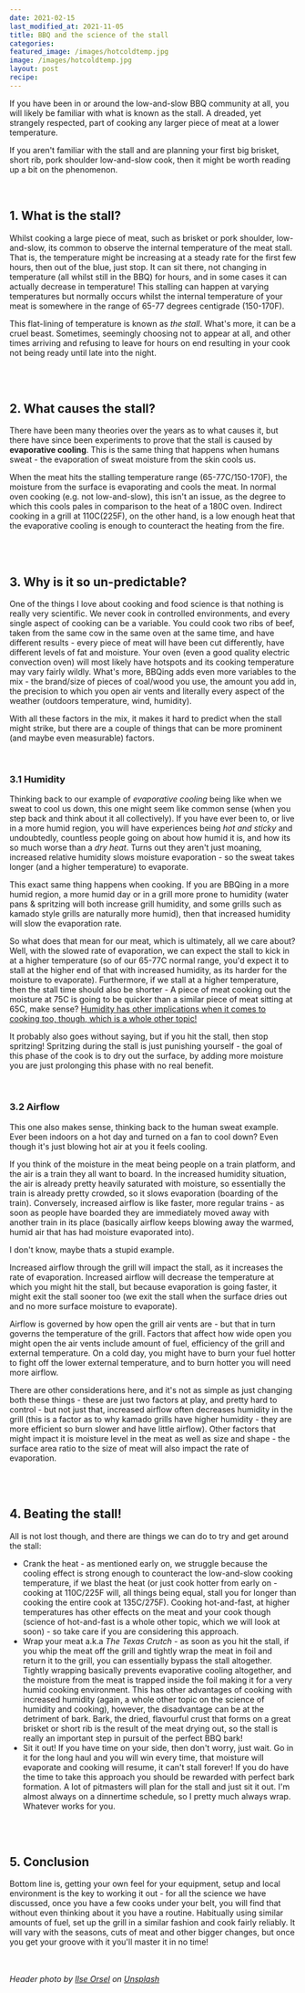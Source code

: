 ```yaml
---
date: 2021-02-15
last_modified_at: 2021-11-05
title: BBQ and the science of the stall
categories:
featured_image: /images/hotcoldtemp.jpg
image: /images/hotcoldtemp.jpg
layout: post
recipe:
---
```

If you have been in or around the low-and-slow BBQ community at all, you will likely be familiar with what is known as the stall. A dreaded, yet strangely respected, part of cooking any larger piece of meat at a lower temperature.

If you aren't familiar with the stall and are planning your first big brisket, short rib, pork shoulder low-and-slow cook, then it might be worth reading up a bit on the phenomenon.

<br>

## 1. What is the stall?
Whilst cooking a large piece of meat, such as brisket or pork shoulder, low-and-slow, its common to observe the internal temperature of the meat stall. That is, the temperature might be increasing at a steady rate for the first few hours, then out of the blue, just stop. It can sit there, not changing in temperature (all whilst still in the BBQ) for hours, and in some cases it can actually decrease in temperature! This stalling can happen at varying temperatures but normally occurs whilst the internal temperature of your meat is somewhere in the range of 65-77 degrees centigrade (150-170F).

This flat-lining of temperature is known as _the stall_. What's more, it can be a cruel beast. Sometimes, seemingly choosing not to appear at all, and other times arriving and refusing to leave for hours on end resulting in your cook not being ready until late into the night.

<br>
<br>

## 2. What causes the stall?
There have been many theories over the years as to what causes it, but there have since been experiments to prove that the stall is caused by **evaporative cooling**. This is the same thing that happens when humans sweat - the evaporation of sweat moisture from the skin cools us.

When the meat hits the stalling temperature range (65-77C/150-170F), the moisture from the surface is evaporating and cools the meat. In normal oven cooking (e.g. not low-and-slow), this isn't an issue, as the degree to which this cools pales in comparison to the heat of a 180C oven. Indirect cooking in a grill at 110C(225F), on the other hand, is a low enough heat that the evaporative cooling is enough to counteract the heating from the fire.


<br>
<br>

## 3. Why is it so un-predictable?
One of the things I love about cooking and food science is that nothing is really very scientific. We never cook in controlled environments, and every single aspect of cooking can be a variable. You could cook two ribs of beef, taken from the same cow in the same oven at the same time, and have different results - every piece of meat will have been cut differently, have different levels of fat and moisture. Your oven (even a good quality electric convection oven) will most likely have hotspots and its cooking temperature may vary fairly wildly. What's more, BBQing adds even more variables to the mix - the brand/size of pieces of coal/wood you use, the amount you add in, the precision to which you open air vents and literally every aspect of the weather (outdoors temperature, wind, humidity).

With all these factors in the mix, it makes it hard to predict when the stall might strike, but there are a couple of things that can be more prominent (and maybe even measurable) factors.

<br>

### 3.1 Humidity
Thinking back to our example of _evaporative cooling_ being like when we sweat to cool us down, this one might seem like common sense (when you step back and think about it all collectively). If you have ever been to, or live in a more humid region, you will have experiences being _hot and sticky_ and undoubtedly, countless people going on about how humid it is, and how its so much worse than a _dry heat_. Turns out they aren't just moaning, increased relative humidity slows moisture evaporation - so the sweat takes longer (and a higher temperature) to evaporate.

This exact same thing happens when cooking. If you are BBQing in a more humid region, a more humid day or in a grill more prone to humidity (water pans & spritzing will both increase grill humidity, and some grills such as kamado style grills are naturally more humid), then that increased humidity will slow the evaporation rate.

So what does that mean for our meat, which is ultimately, all we care about? Well, with the slowed rate of evaporation, we can expect the stall to kick in at a higher temperature (so of our 65-77C normal range, you'd expect it to stall at the higher end of that with increased humidity, as its harder for the moisture to evaporate). Furthermore, if we stall at a higher temperature, then the stall time should also be shorter - A piece of meat cooking out the moisture at 75C is going to be quicker than a similar piece of meat sitting at 65C, make sense? <a href="https://www.robbishfood.com/science/2021/01/08/humidity-and-cooking/" target="_blank">Humidity has other implications when it comes to cooking too, though, which is a whole other topic!</a>

It probably also goes without saying, but if you hit the stall, then stop spritzing! Spritzing during the stall is just punishing yourself - the goal of this phase of the cook is to dry out the surface, by adding more moisture you are just prolonging this phase with no real benefit.

<br>

### 3.2 Airflow
This one also makes sense, thinking back to the human sweat example. Ever been indoors on a hot day and turned on a fan to cool down? Even though it's just blowing hot air at you it feels cooling.

If you think of the moisture in the meat being people on a train platform, and the air is a train they all want to board. In the increased humidity situation, the air is already pretty heavily saturated with moisture, so essentially the train is already pretty crowded, so it slows evaporation (boarding of the train). Conversely, increased airflow is like faster, more regular trains - as soon as people have boarded they are immediately moved away with another train in its place (basically airflow keeps blowing away the warmed, humid air that has had moisture evaporated into).

I don't know, maybe thats a stupid example.

Increased airflow through the grill will impact the stall, as it increases the rate of evaporation. Increased airflow will decrease the temperature at which you might hit the stall, but because evaporation is going faster, it might exit the stall sooner too (we exit the stall when the surface dries out and no more surface moisture to evaporate).

Airflow is governed by how open the grill air vents are - but that in turn governs the temperature of the grill. Factors that affect how wide open you might open the air vents include amount of fuel, efficiency of the grill and external temperature. On a cold day, you might have to burn your fuel hotter to fight off the lower external temperature, and to burn hotter you will need more airflow.

There are other considerations here, and it's not as simple as just changing both these things - these are just two factors at play, and pretty hard to control - but not just that, increased airflow often decreases humidity in the grill (this is a factor as to why kamado grills have higher humidity - they are more efficient so burn slower and have little airflow). Other factors that might impact it is moisture level in the meat as well as size and shape - the surface area ratio to the size of meat will also impact the rate of evaporation.

<br>
<br>

## 4. Beating the stall!
All is not lost though, and there are things we can do to try and get around the stall:
- Crank the heat - as mentioned early on, we struggle because the cooling effect is strong enough to counteract the low-and-slow cooking temperature, if we blast the heat (or just cook hotter from early on - cooking at 110C/225F will, all things being equal, stall you for longer than cooking the entire cook at 135C/275F). Cooking hot-and-fast, at higher temperatures has other effects on the meat and your cook though (science of hot-and-fast is a whole other topic, which we will look at soon) - so take care if you are considering this approach.
- Wrap your meat a.k.a _The Texas Crutch_ - as soon as you hit the stall, if you whip the meat off the grill and tightly wrap the meat in foil and return it to the grill, you can essentially bypass the stall altogether. Tightly wrapping basically prevents evaporative cooling altogether, and the moisture from the meat is trapped inside the foil making it for a very humid cooking environment. This has other advantages of cooking with increased humidity (again, a whole other topic on the science of humidity and cooking), however, the disadvantage can be at the detriment of bark. Bark, the dried, flavourful crust that forms on a great brisket or short rib is the result of the meat drying out, so the stall is really an important step in pursuit of the perfect BBQ bark!
- Sit it out! If you have time on your side, then don't worry, just wait. Go in it for the long haul and you will win every time, that moisture will evaporate and cooking will resume, it can't stall forever! If you do have the time to take this approach you should be rewarded with perfect bark formation. A lot of pitmasters will plan for the stall and just sit it out. I'm almost always on a dinnertime schedule, so I pretty much always wrap. Whatever works for you.

<br>
<br>

## 5. Conclusion
Bottom line is, getting your own feel for your equipment, setup and local environment is the key to working it out - for all the science we have discussed, once you have a few cooks under your belt, you will find that without even thinking about it you have a routine. Habitually using similar amounts of fuel, set up the grill in a similar fashion and cook fairly reliably. It will vary with the seasons, cuts of meat and other bigger changes, but once you get your groove with it you'll master it in no time!

<br>
<br>

<i>
Header photo by <a href="https://unsplash.com/@lgtts?utm_source=unsplash&utm_medium=referral&utm_content=creditCopyText">Ilse Orsel</a> on <a href="https://unsplash.com/s/photos/temperature?utm_source=unsplash&utm_medium=referral&utm_content=creditCopyText">Unsplash</a>
</i>
